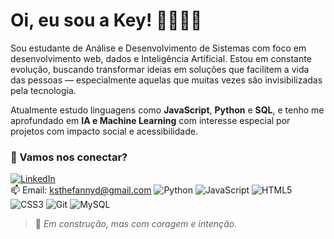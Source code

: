 # Oi, eu sou a Key! 👩🏾‍💻🌱

Sou estudante de Análise e Desenvolvimento de Sistemas com foco em desenvolvimento web, dados e Inteligência Artificial. Estou em constante evolução, buscando transformar ideias em soluções que facilitem a vida das pessoas — especialmente aquelas que muitas vezes são invisibilizadas pela tecnologia.

Atualmente estudo linguagens como **JavaScript**, **Python** e **SQL**, e tenho me aprofundado em **IA e Machine Learning** com interesse especial por projetos com impacto social e acessibilidade.


### 🤝 Vamos nos conectar?
[![LinkedIn](https://img.shields.io/badge/-Kethellen%20Sthefanny-0077B5?style=flat-square&logo=linkedin&logoColor=white)](https://www.linkedin.com/in/kethellen-sthefanny/)  
📫 Email: ksthefannyd@gmail.com
![Python](https://img.shields.io/badge/-Python-3776AB?style=flat-square&logo=python&logoColor=white)
![JavaScript](https://img.shields.io/badge/-JavaScript-F7DF1E?style=flat-square&logo=javascript&logoColor=black)
![HTML5](https://img.shields.io/badge/-HTML5-E34F26?style=flat-square&logo=html5&logoColor=white)
![CSS3](https://img.shields.io/badge/-CSS3-1572B6?style=flat-square&logo=css3&logoColor=white)
![Git](https://img.shields.io/badge/-Git-F05032?style=flat-square&logo=git&logoColor=white)
![MySQL](https://img.shields.io/badge/-MySQL-00758F?style=flat-square&logo=mysql&logoColor=white)

> 🌱 *Em construção, mas com coragem e intenção.*
